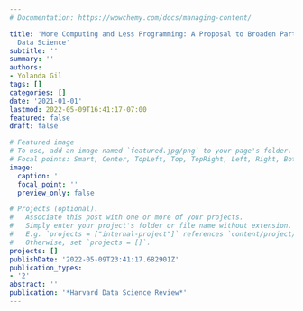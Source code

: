 ```yaml
---
# Documentation: https://wowchemy.com/docs/managing-content/

title: 'More Computing and Less Programming: A Proposal to Broaden Participation in
  Data Science'
subtitle: ''
summary: ''
authors:
- Yolanda Gil
tags: []
categories: []
date: '2021-01-01'
lastmod: 2022-05-09T16:41:17-07:00
featured: false
draft: false

# Featured image
# To use, add an image named `featured.jpg/png` to your page's folder.
# Focal points: Smart, Center, TopLeft, Top, TopRight, Left, Right, BottomLeft, Bottom, BottomRight.
image:
  caption: ''
  focal_point: ''
  preview_only: false

# Projects (optional).
#   Associate this post with one or more of your projects.
#   Simply enter your project's folder or file name without extension.
#   E.g. `projects = ["internal-project"]` references `content/project/deep-learning/index.md`.
#   Otherwise, set `projects = []`.
projects: []
publishDate: '2022-05-09T23:41:17.682901Z'
publication_types:
- '2'
abstract: ''
publication: '*Harvard Data Science Review*'
---
```

